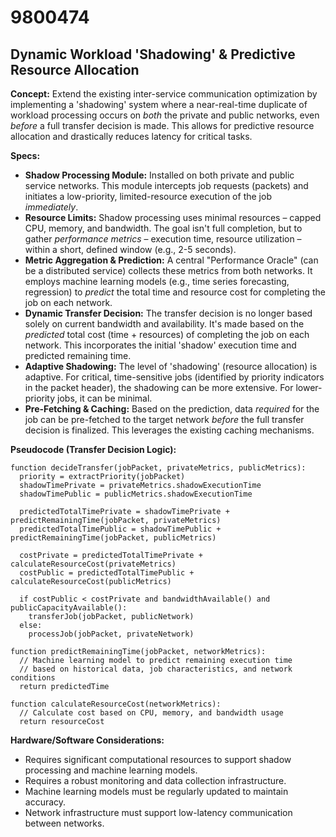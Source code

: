 # 9800474

## Dynamic Workload 'Shadowing' & Predictive Resource Allocation

**Concept:** Extend the existing inter-service communication optimization by implementing a 'shadowing' system where a near-real-time duplicate of workload processing occurs on *both* the private and public networks, even *before* a full transfer decision is made. This allows for predictive resource allocation and drastically reduces latency for critical tasks.

**Specs:**

*   **Shadow Processing Module:**  Installed on both private and public service networks. This module intercepts job requests (packets) and initiates a low-priority, limited-resource execution of the job *immediately*.
*   **Resource Limits:** Shadow processing uses minimal resources – capped CPU, memory, and bandwidth. The goal isn't full completion, but to gather *performance metrics* – execution time, resource utilization – within a short, defined window (e.g., 2-5 seconds).
*   **Metric Aggregation & Prediction:**  A central "Performance Oracle" (can be a distributed service) collects these metrics from both networks.  It employs machine learning models (e.g., time series forecasting, regression) to *predict* the total time and resource cost for completing the job on each network.
*   **Dynamic Transfer Decision:** The transfer decision is no longer based solely on current bandwidth and availability. It's made based on the *predicted* total cost (time + resources) of completing the job on each network.  This incorporates the initial 'shadow' execution time and predicted remaining time.
*   **Adaptive Shadowing:** The level of 'shadowing' (resource allocation) is adaptive.  For critical, time-sensitive jobs (identified by priority indicators in the packet header), the shadowing can be more extensive. For lower-priority jobs, it can be minimal.
*   **Pre-Fetching & Caching:** Based on the prediction, data *required* for the job can be pre-fetched to the target network *before* the full transfer decision is finalized. This leverages the existing caching mechanisms.

**Pseudocode (Transfer Decision Logic):**

```
function decideTransfer(jobPacket, privateMetrics, publicMetrics):
  priority = extractPriority(jobPacket)
  shadowTimePrivate = privateMetrics.shadowExecutionTime
  shadowTimePublic = publicMetrics.shadowExecutionTime

  predictedTotalTimePrivate = shadowTimePrivate + predictRemainingTime(jobPacket, privateMetrics)
  predictedTotalTimePublic = shadowTimePublic + predictRemainingTime(jobPacket, publicMetrics)

  costPrivate = predictedTotalTimePrivate + calculateResourceCost(privateMetrics)
  costPublic = predictedTotalTimePublic + calculateResourceCost(publicMetrics)

  if costPublic < costPrivate and bandwidthAvailable() and publicCapacityAvailable():
    transferJob(jobPacket, publicNetwork)
  else:
    processJob(jobPacket, privateNetwork)

function predictRemainingTime(jobPacket, networkMetrics):
  // Machine learning model to predict remaining execution time
  // based on historical data, job characteristics, and network conditions
  return predictedTime

function calculateResourceCost(networkMetrics):
  // Calculate cost based on CPU, memory, and bandwidth usage
  return resourceCost
```

**Hardware/Software Considerations:**

*   Requires significant computational resources to support shadow processing and machine learning models.
*   Requires a robust monitoring and data collection infrastructure.
*   Machine learning models must be regularly updated to maintain accuracy.
*   Network infrastructure must support low-latency communication between networks.